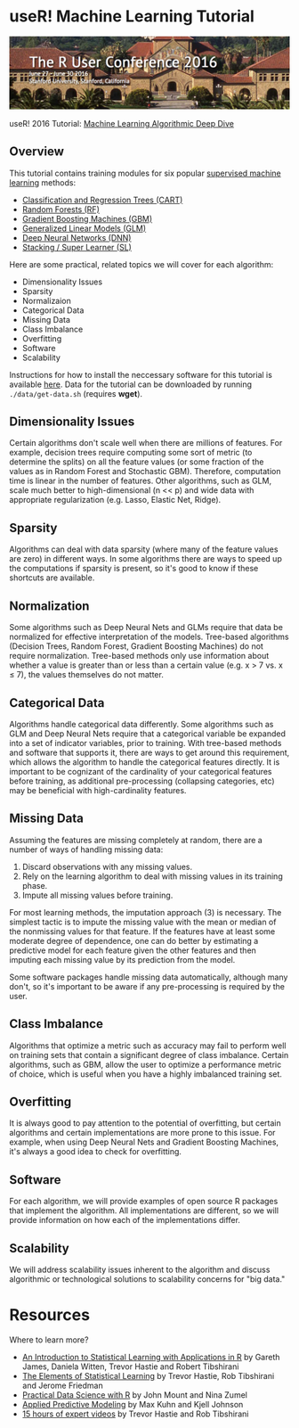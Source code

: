 # useR! Machine Learning Tutorial

![UseR 2016](./images/user2016.png "UseR 2016")

useR! 2016 Tutorial: [Machine Learning Algorithmic Deep Dive](http://user2016.org/tutorials/10.html)

## Overview

This tutorial contains training modules for six popular [supervised machine learning](https://en.wikipedia.org/wiki/Supervised_learning) methods:

- [Classification and Regression Trees (CART)](decision-trees.ipynb)
- [Random Forests (RF)](random-forest.ipynb)
- [Gradient Boosting Machines (GBM)](gradient-boosting-machines.ipynb)
- [Generalized Linear Models (GLM)](generalized-linear-models.ipynb)
- [Deep Neural Networks (DNN)](deep-neural-networks.ipynb)
- [Stacking / Super Learner (SL)](stacking.ipynb)

Here are some practical, related topics we will cover for each algorithm:

- Dimensionality Issues
- Sparsity
- Normalizaion
- Categorical Data
- Missing Data
- Class Imbalance
- Overfitting
- Software
- Scalability

Instructions for how to install the neccessary software for this tutorial is available [here](tutorial-installation.md).  Data for the tutorial can be downloaded by running `./data/get-data.sh` (requires **wget**).

## Dimensionality Issues
Certain algorithms don't scale well when there are millions of features.  For example, decision trees require computing some sort of metric (to determine the splits) on all the feature values (or some fraction of the values as in Random Forest and Stochastic GBM).  Therefore, computation time is linear in the number of features.  Other algorithms, such as GLM, scale much better to high-dimensional (n << p) and wide data with appropriate regularization (e.g. Lasso, Elastic Net, Ridge).

## Sparsity
Algorithms can deal with data sparsity (where many of the feature values are zero) in different ways.  In some algorithms there are ways to speed up the computations if sparsity is present, so it's good to know if these shortcuts are available. 

## Normalization
Some algorithms such as Deep Neural Nets and GLMs require that data be normalized for effective interpretation of the models.  Tree-based algorithms (Decision Trees, Random Forest, Gradient Boosting Machines) do not require normalization.  Tree-based methods only use information about whether a value is greater than or less than a certain value (e.g. x > 7 vs. x &leq; 7), the values themselves do not matter.

## Categorical Data
Algorithms handle categorical data differently.  Some algorithms such as GLM and Deep Neural Nets require that a categorical variable be expanded into a set of indicator variables, prior to training.  With tree-based methods and software that supports it, there are ways to get around this requirement, which allows the algorithm to handle the categorical features directly.  It is important to be cognizant of the cardinality of your categorical features before training, as additional pre-processing (collapsing categories, etc) may be beneficial with high-cardinality features.

## Missing Data
Assuming the features are missing completely at random, there are a number of ways of handling missing data:

1. Discard observations with any missing values.
2. Rely on the learning algorithm to deal with missing values in its training phase.
3. Impute all missing values before training.

For most learning methods, the imputation approach (3) is necessary. The simplest tactic is to impute the missing value with the mean or median of the nonmissing values for that feature.  If the features have at least some moderate degree of dependence, one can do better by estimating a predictive model for each feature given the other features and then imputing each missing value by its prediction from the model. 

Some software packages handle missing data automatically, although many don't, so it's important to be aware if any pre-processing is required by the user.

## Class Imbalance
Algorithms that optimize a metric such as accuracy may fail to perform well on training sets that contain a significant degree of class imbalance.  Certain algorithms, such as GBM, allow the user to optimize a performance metric of choice, which is useful when you have a highly imbalanced training set.

## Overfitting

It is always good to pay attention to the potential of overfitting, but certain algorithms and certain implementations are more prone to this issue.  For example, when using Deep Neural Nets and Gradient Boosting Machines, it's always a good idea to check for overfitting.


## Software
For each algorithm, we will provide examples of open source R packages that implement the algorithm.  All implementations are different, so we will provide information on how each of the implementations differ.

## Scalability
We will address scalability issues inherent to the algorithm and discuss algorithmic or technological solutions to scalability concerns for "big data."

# Resources

Where to learn more?

- [An Introduction to Statistical Learning with Applications in R](http://www-bcf.usc.edu/~gareth/ISL/) by  Gareth James, Daniela Witten, Trevor Hastie and Robert Tibshirani
- [The Elements of Statistical Learning](http://statweb.stanford.edu/~tibs/ElemStatLearn/) by Trevor Hastie, Rob Tibshirani and Jerome Friedman
- [Practical Data Science with R](http://www.win-vector.com/blog/practical-data-science-with-r/) by John Mount and Nina Zumel
- [Applied Predictive Modeling](http://appliedpredictivemodeling.com/) by Max Kuhn and Kjell Johnson
- [15 hours of expert videos](http://www.dataschool.io/15-hours-of-expert-machine-learning-videos/) by Trevor Hastie and Rob Tibshirani
